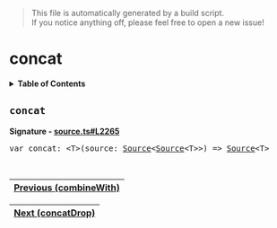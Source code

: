 > This file is automatically generated by a build script.<br>If you notice anything off, please feel free to open a new issue!

# concat

<details><summary><b>Table of Contents</b></summary>

1. [<code>concat</code>](#concat)</details>

## <a name="concat"></a><code>concat</code>

<b>Signature - [source.ts#L2265](..\/..\/packages\/core\/src\/source.ts#L2265)</b>

<pre>var concat: &lt;T&gt;(source: <a href="../03-api-source/00-Source.md#Source-Interface">Source</a>&lt;<a href="../03-api-source/00-Source.md#Source-Interface">Source</a>&lt;T&gt;&gt;) =&gt; <a href="../03-api-source/00-Source.md#Source-Interface">Source</a>&lt;T&gt;</pre><br>

| [Previous \(combineWith\)](008-combineWith.md#readme) |
| --- |

<div align="right">

| [Next \(concatDrop\)](010-concatDrop.md#readme) |
| --- |
</div>
